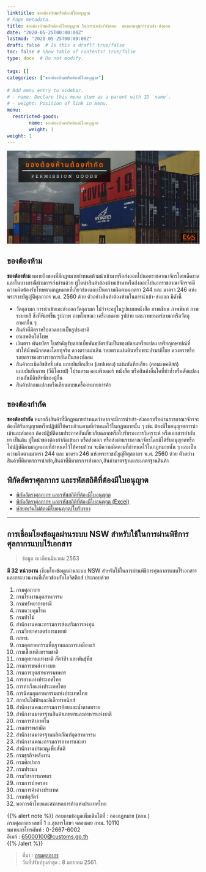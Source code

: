 ```yaml
---
linktitle: ของต้องห้ามหรือต้องมีใบอนุญาต
# Page metadata.
title: ของต้องห้ามหรือต้องมีใบอนุญาต ในการนำเข้า/ส่งออก  ของควบคุมการนำเข้า-ส่งออก
date: "2020-05-25T00:00:00Z"
lastmod: "2020-05-25T00:00:00Z"
draft: false  # Is this a draft? true/false
toc: false # Show table of contents? true/false
type: docs  # Do not modify.

tags: []
categories: ["ของต้องห้ามหรือต้องมีใบอนุญาต"]

# Add menu entry to sidebar.
# - name: Declare this menu item as a parent with ID `name`.
# - weight: Position of link in menu.
menu:
  restricted-goods:
        name: ของต้องห้ามหรือต้องมีใบอนุญาต   
        weight: 1
weight: 1
---
```



![](https://github.com/ecs-support/knowledge-center/raw/master/img/cover/ECS-Cover-permission-goods.png)

## ของต้องห้าม

**ของต้องห้าม** หมายถึงของที่มีกฎหมายกำหนดห้ามนำเข้ามาหรือส่งออกไปนอกราชอาณาจักรโดยเด็ดขาด และในบางกรณีห้ามการส่งผ่านด้วย ผู้ใดนำสินค้าต้องห้ามเข้ามาหรือส่งออกไปนอกราชอาณาจักรจะมีความผิดต้องรับโทษตามกฎหมายที่เกี่ยวข้องและเป็นความผิดตามมาตรา 244 และ มาตรา 246 แห่งพระราชบัญญัติศุลกากร พ.ศ. 2560 ด้วย ตัวอย่างสินค้าต้องห้ามในการนำเข้า-ส่งออก มีดังนี้

- วัตถุลามก การนำเข้าและส่งออกวัตถุลามก ไม่ว่าจะอยู่ในรูปแบบหนังสือ ภาพเขียน ภาพพิมพ์ ภาพระบายสี สิ่งที่พิมพ์ขึ้น รูปภาพ ภาพโฆษณา เครื่องหมาย รูปถ่าย และภาพยนตร์ลามกหรือวัตถุลามกอื่น ๆ 
- สินค้าที่มีตราหรือลวดลายเป็นรูปธงชาติ 
- ยาเสพติดให้โทษ 
- เงินตรา พันธบัตร ใบสำคัญรับดอกเบี้ยพันธบัตรอันเป็นของปลอมหรือแปลง เหรียญกษาปณ์ที่ทำให้น้ำหนักลดลงโดยทุจริต ดวงตราแผ่นดิน รอยตราแผ่นดินหรือพระปรมาภิไธย ดวงตราหรือรอยตราของทางราชการอันเป็นของปลอม 
- สินค้าละเมิดลิขสิทธิ์ เช่น แถบบันทึกเสียง (เทปเพลง) แผ่นบันทึกเสียง (คอมแพคดิสก์) แถบบันทึกภาพ (วีดีโอเทป) โปรแกรม คอมพิวเตอร์ หนังสือ หรือสินค้าอื่นใดที่ทำซ้ำหรือดัดแปลงงานอันมีลิขสิทธิ์ของผู้อื่น 
- สินค้าปลอมแปลงหรือเลียนแบบเครื่องหมายการค้า

## ของต้องกำกัด

**ของต้องกำกัด** หมายถึงสินค้าที่มีกฎหมายกำหนดว่าหากจะมีการนำเข้า-ส่งออกหรือผ่านราชอาณาจักรจะต้องได้รับอนุญาตหรือปฏิบัติให้ครบถ้วนตามที่กำหนดไว้ในกฎหมายนั้น ๆ เช่น ต้องมีใบอนุญาตการนำเข้าและส่งออก ต้องปฏิบัติตามประกาศอันเกี่ยวกับฉลากหรือใบรับรองการวิเคราะห์ หรือเอกสารกำกับยา เป็นต้น ผู้ใดนำของต้องกำกัดเข้ามา หรือส่งออก หรือส่งผ่านราชอาณาจักรโดยมิได้รับอนุญาตหรือไม่ปฏิบัติตามกฎหมายที่กำหนดไว้ให้ครบถ้วน จะมีความผิดตามที่กำหนดไว้ในกฎหมายนั้น ๆ และเป็นความผิดตามมาตรา 244 และ มาตรา 246 แห่งพระราชบัญญัติศุลกากร พ.ศ. 2560 ด้วย ตัวอย่างสินค้าที่มีมาตรการนำเข้า,สินค้าที่มีมาตรการส่งออก,สินค้ามาตรฐานและมาตรฐานสินค้า

## พิกัดอัตราศุลกากร และรหัสสถิติที่ต้องมีใบอนุญาต

- [พิกัดอัตราศุลกากร และรหัสสถิติที่ต้องมีใบอนุญาต](https://ecs-support.github.io/knowledge-center/single-page/reference/permission.html)
- [พิกัดอัตราศุลกากร และรหัสสถิติที่ต้องมีใบอนุญาต (Excel)](https://drive.google.com/file/d/1kX1gotUFULG4yzwrfVU3WLxxVJnp_c-_/view?usp=sharing)
- [หัสยกเว้นไม่ต้องมีใบอนุญาต/ใบรับรอง](https://ecs-support.github.io/knowledge-center/single-page/reference/exampt.html)



------

## การเชื่อมโยงข้อมูลผ่านระบบ NSW สำหรับใช้ในการผ่านพิธีการศุลกากรแบบไร้เอกสาร  

> ข้อมูล ณ เดือนมีนาคม 2563

**มี 32 หน่วยงาน** เชื่อมโยงข้อมูลผ่านระบบ NSW สำหรับใช้ในการผ่านพิธีการศุลกากรแบบไร้เอกสาร และกระบวนงานที่เกี่ยวข้องกับโลจิสติกส์ ประกอบด้วย

1. กรมศุลกากร
2. กรมโรงงานอุตสาหกรรม
3. กรมทรัพยากรธรณี
4. กรมควบคุมโรค
5. กรมป่าไม้
6. สำนักงานคณะกรรมการส่งเสริมการลงทุน
7. กรมวิทยาศาสตร์การแพทย์
8. กสทช.
9. กรมอุตสาหกรรมพื้นฐานและการเหมืองแร่
10. กรมเชื้อเพลิงธรรมชาติ
11. กรมอุทยานแห่งชาติ สัตว์ป่า และพันธุ์พืช
12. กรมการขนส่งทางบก
13. กรมการอุตสาหกรรมทหาร
14. การยางแห่งประเทศไทย
15. การท่าเรือแห่งประเทศไทย
16. การนิคมอุตสาหกรรมแห่งประเทศไทย
17. สถาบันไฟฟ้าและอิเล็กทรอนิกส์
18. สำนักงานคณะกรรมการอ้อยและน้ำตาลทราย
19. สำนักงานมาตรฐานสินค้าเกษตรและอาหารแห่งชาติ
20. กรมการค้าภายใน
21. กรมสรรพสามิต
22. สำนักงานมาตรฐานผลิตภัณฑ์อุตสาหกรรม
23. สำนักงานคณะกรรมการอาหารและยา
24. สำนักงานปรมาณูเพื่อสันติ
25. กรมธุรกิจพลังงาน
26. กรมศิลปากร
27. กรมประมง
28. กรมวิชาการเกษตร
29. กรมการปกครอง
30. กรมการค้าต่างประเทศ
31. กรมปศุสัตว์
32. หอการค้าไทยและสภาหอการค้าแห่งประเทศไทย 




 

{{% alert note %}}
สอบถามข้อมูลเพิ่มเติมได้ที่ : กองกฎหมาย (กกม.)  
กรมศุลกากร เลขที่ 1 ถ.สุนทรโกษา คลองเตย กทม. 10110  
หมายเลขโทรศัพท์ : 0-2667-6002  
อีเมล์ : 65000100@customs.go.th  
{{% /alert %}}

>ที่มา : [กรมศุลกากร](http://www.customs.go.th/cont_strc_simple.php?ini_content=business_160426_03_160930_01_160930_01&ini_menu=menu_goods_control_permit&lang=th&left_menu=menu_goods_control_permit)  
>วันที่ปรับปรุงล่าสุด : 8 มกราคม 2561. 
